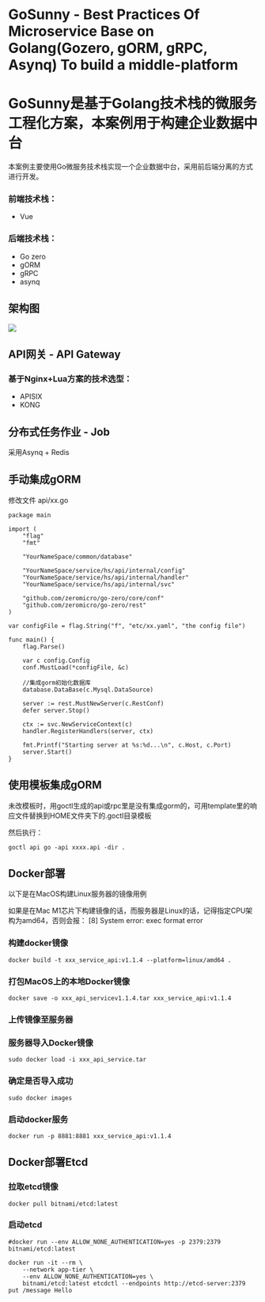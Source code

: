 # GoSunny - Best Practices Of Microservice Base on Golang(Gozero, gORM, gRPC, Asynq) To build a middle-platform 
# GoSunny是基于Golang技术栈的微服务工程化方案，本案例用于构建企业数据中台
本案例主要使用Go微服务技术栈实现一个企业数据中台，采用前后端分离的方式进行开发。

### 前端技术栈：
+ Vue

### 后端技术栈：

+ Go zero
+ gORM
+ gRPC
+ asynq


## 架构图 
![](https://s3.bmp.ovh/imgs/2022/07/14/5c9d8bdb23ab787d.jpg)


## API网关 - API Gateway
### 基于Nginx+Lua方案的技术选型：
+ APISIX
+ KONG



## 分布式任务作业 - Job
采用Asynq + Redis


## 手动集成gORM
修改文件 api/xx.go

```
package main

import (
	"flag"
	"fmt"

	"YourNameSpace/common/database"

	"YourNameSpace/service/hs/api/internal/config"
	"YourNameSpace/service/hs/api/internal/handler"
	"YourNameSpace/service/hs/api/internal/svc"

	"github.com/zeromicro/go-zero/core/conf"
	"github.com/zeromicro/go-zero/rest"
)

var configFile = flag.String("f", "etc/xx.yaml", "the config file")

func main() {
	flag.Parse()

	var c config.Config
	conf.MustLoad(*configFile, &c)

	//集成gorm初始化数据库
	database.DataBase(c.Mysql.DataSource)

	server := rest.MustNewServer(c.RestConf)
	defer server.Stop()

	ctx := svc.NewServiceContext(c)
	handler.RegisterHandlers(server, ctx)

	fmt.Printf("Starting server at %s:%d...\n", c.Host, c.Port)
	server.Start()
}
```



## 使用模板集成gORM
未改模板时，用goctl生成的api或rpc里是没有集成gorm的，可用template里的响应文件替换到HOME文件夹下的.goctl目录模板

然后执行：

```
goctl api go -api xxxx.api -dir .
```




## Docker部署

以下是在MacOS构建Linux服务器的镜像用例

如果是在Mac M1芯片下构建镜像的话，而服务器是Linux的话，记得指定CPU架构为amd64，否则会报：
[8] System error: exec format error


### 构建docker镜像
```
docker build -t xxx_service_api:v1.1.4 --platform=linux/amd64 . 
```

### 打包MacOS上的本地Docker镜像
```
docker save -o xxx_api_servicev1.1.4.tar xxx_service_api:v1.1.4
```
### 上传镜像至服务器



### 服务器导入Docker镜像
```
sudo docker load -i xxx_api_service.tar
```
### 确定是否导入成功
```
sudo docker images
```
### 启动docker服务
```
docker run -p 8881:8881 xxx_service_api:v1.1.4
```


## Docker部署Etcd

### 拉取etcd镜像
```
docker pull bitnami/etcd:latest
```

### 启动etcd
```
#docker run --env ALLOW_NONE_AUTHENTICATION=yes -p 2379:2379 bitnami/etcd:latest

docker run -it --rm \
    --network app-tier \
    --env ALLOW_NONE_AUTHENTICATION=yes \
    bitnami/etcd:latest etcdctl --endpoints http://etcd-server:2379 put /message Hello
```
